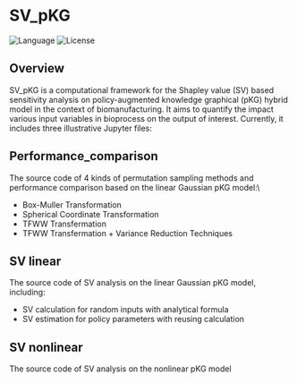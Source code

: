 # SV_pKG
![Language](https://img.shields.io/badge/language-JupyterNotebook-brightgreen)
![License](https://img.shields.io/badge/license-Apache-2.0-yellow)
## Overview
SV_pKG is a computational framework for the Shapley value (SV) based sensitivity analysis on policy-augmented knowledge graphical (pKG) hybrid model in the context of biomanufacturing. It aims to quantify the impact various input variables in bioprocess on the output of interest. Currently, it includes three illustrative Jupyter files:
## Performance_comparison 
   The source code of 4 kinds of permutation sampling methods and performance comparison based on the linear Gaussian pKG model:\
   - Box-Muller Transformation
   - Spherical Coordinate Transformation
   - TFWW Transfermation
   - TFWW Transfermation + Variance Reduction Techniques
## SV linear
   The source code of SV analysis on the linear Gaussian pKG model, including:
   - SV calculation for random inputs with analytical formula
   - SV estimation for policy parameters with reusing calculation
## SV nonlinear
   The source code of SV analysis on the nonlinear pKG model
